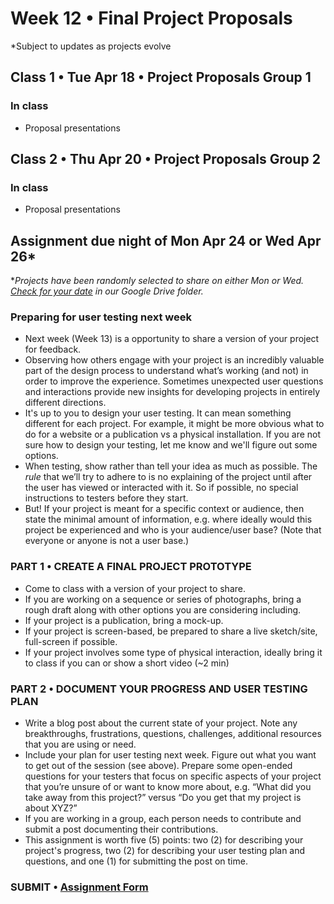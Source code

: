 # Week 12 •  Final Project Proposals

*Subject to updates as projects evolve

## Class 1 • Tue Apr 18 • Project Proposals Group 1

### In class

- Proposal presentations

## Class 2 • Thu Apr 20 • Project Proposals Group 2

### In class

- Proposal presentations

## Assignment due night of Mon Apr 24 or Wed Apr 26*

*_Projects have been randomly selected to share on either Mon or Wed. [Check for your date](https://drive.google.com/drive/u/0/folders/1bp6ZJ3krohBmhxB699nj1edjueV8w-EO) in our Google Drive folder._

### Preparing for user testing next week

- Next week (Week 13) is a opportunity to share a version of your project for
  feedback.
- Observing how others engage with your project is an incredibly valuable part
  of the design process to understand what’s working (and not) in order to
  improve the experience. Sometimes unexpected user questions and interactions
  provide new insights for developing projects in entirely different directions.
- It's up to you to design your user testing. It can mean something different
  for each project. For example, it might be more obvious what to do for a
  website or a publication vs a physical installation. If you are not sure how
  to design your testing, let me know and we'll figure out some options.
- When testing, show rather than tell your idea as much as possible. The *rule*
  that we’ll try to adhere to is no explaining of the project until after the
  user has viewed or interacted with it. So if possible, no special instructions
  to testers before they start.
- But! If your project is meant for a specific context or audience, then state
  the minimal amount of information, e.g. where ideally would this project be
  experienced and who is your audience/user base? (Note that everyone or anyone
  is not a user base.)

### PART 1 • CREATE A FINAL PROJECT PROTOTYPE

- Come to class with a version of your project to share.
- If you are working on a sequence or series of photographs, bring a rough draft
  along with other options you are considering including.
- If your project is a publication, bring a mock-up.
- If your project is screen-based, be prepared to share a live sketch/site,
  full-screen if possible.
- If your project involves some type of physical interaction, ideally bring it
  to class if you can or show a short video (~2 min)

### PART 2 • DOCUMENT YOUR PROGRESS AND USER TESTING PLAN

- Write a blog post about the current state of your project. Note any
  breakthroughs, frustrations, questions, challenges, additional resources that
  you are using or need.
- Include your plan for user testing next week. Figure out what you want to get
  out of the session (see above). Prepare some open-ended questions for your
  testers that focus on specific aspects of your project that you’re unsure of
  or want to know more about, e.g. “What did you take away from this project?”
  versus “Do you get that my project is about XYZ?​”
- If you are working in a group, each person needs to contribute and submit a
  post documenting their contributions.
- This assignment is worth five (5) points: two (2) for describing your
  project's progress, two (2) for describing your user testing plan and
  questions, and one (1) for submitting the post on time.

### SUBMIT • [Assignment Form](https://docs.google.com/forms/d/e/1FAIpQLSepYgolSEg_g2lcHBJGfO4rG6dBMOdweXIoQ4dnZtYPjFpK_A/viewform)
